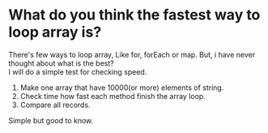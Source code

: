 # What do you think the fastest way to loop array is?  

There's few ways to loop array, Like for, forEach or map. But, i have never thought about what is the best?  
I will do a simple test for checking speed.  

1. Make one array that have 10000(or more) elements of string.
2. Check time how fast each method finish the array loop.
3. Compare all records.

Simple but good to know.